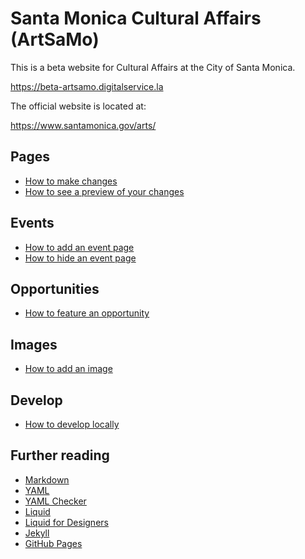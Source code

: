 # Santa Monica Cultural Affairs (ArtSaMo)

This is a beta website for Cultural Affairs at the City of Santa Monica.

https://beta-artsamo.digitalservice.la

The official website is located at:

https://www.santamonica.gov/arts/

## Pages

* [How to make changes](https://github.com/CityofSantaMonica/artsamo/blob/master/_how-to/make-changes.markdown)
* [How to see a preview of your changes](https://github.com/CityofSantaMonica/artsamo/blob/master/_how-to/preview-your-changes.markdown)

## Events

* [How to add an event page](https://github.com/CityofSantaMonica/artsamo/blob/master/_how-to/add-an-event.markdown)
* [How to hide an event page](https://github.com/CityofSantaMonica/artsamo/blob/master/_how-to/hide-an-event.markdown)

## Opportunities

* [How to feature an opportunity](https://github.com/CityofSantaMonica/artsamo/blob/master/_how-to/feature-an-opportunity.markdown)

## Images

* [How to add an image](https://github.com/CityofSantaMonica/artsamo/blob/master/_how-to/add-an-image.markdown)

## Develop

* [How to develop locally](https://github.com/CityofSantaMonica/artsamo/blob/master/_how-to/develop.markdown)

## Further reading

* [Markdown](https://guides.github.com/features/mastering-markdown/)
* [YAML](https://docs.ansible.com/ansible/latest/reference_appendices/YAMLSyntax.html)
* [YAML Checker](http://www.yamllint.com)
* [Liquid](https://shopify.github.io/liquid/)
* [Liquid for Designers](https://github.com/Shopify/liquid/wiki/Liquid-for-Designers)
* [Jekyll](https://jekyllrb.com/docs/home/)
* [GitHub Pages](https://pages.github.com)
